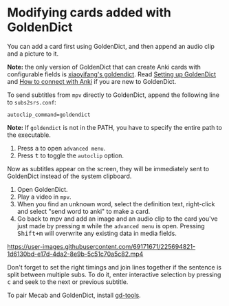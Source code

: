 # Modifying cards added with GoldenDict

You can add a card first using GoldenDict,
and then append an audio clip and a picture to it.

**Note:** the only version of GoldenDict that can create Anki cards with configurable fields is
[xiaoyifang's goldendict](https://github.com/xiaoyifang/goldendict).
Read [Setting up GoldenDict](https://tatsumoto-ren.github.io/blog/setting-up-goldendict.html) and
[How to connect with Anki](https://github.com/xiaoyifang/goldendict/blob/staged/howto/how%20to%20connect%20with%20anki.md)
if you are new to GoldenDict.

To send subtitles from `mpv` directly to GoldenDict,
append the following line to `subs2srs.conf`:

```
autoclip_command=goldendict
```

**Note:** If `goldendict` is not in the PATH, you have to specify the entire path to the executable.

1) Press <kbd>a</kbd> to open `advanced menu`.
2) Press <kbd>t</kbd> to toggle the `autoclip` option.

Now as subtitles appear on the screen,
they will be immediately sent to GoldenDict instead of the system clipboard.

1) Open GoldenDict.
2) Play a video in `mpv`.
3) When you find an unknown word, select the definition text, right-click and select "send word to anki" to make a card.
4) Go back to mpv and add an image and an audio clip
   to the card you've just made by pressing <kbd>m</kbd> while the `advanced menu` is open.
   Pressing <kbd>Shift+m</kbd> will overwrite any existing data in media fields.

https://user-images.githubusercontent.com/69171671/225694821-1d6130bd-e17d-4da2-8e9b-5c51c70a5c82.mp4

Don't forget to set the right timings and join lines together
if the sentence is split between multiple subs.
To do it, enter interactive selection by pressing <kbd>c</kbd>
and seek to the next or previous subtitle.

To pair Mecab and GoldenDict, install [gd-tools](https://github.com/Ajatt-Tools/gd-tools).
